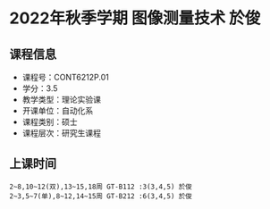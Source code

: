 # 2022年秋季学期 图像测量技术 於俊






## 课程信息

- 课程号：CONT6212P.01
- 学分：3.5
- 教学类型：理论实验课
- 开课单位：自动化系
- 课程类别：硕士
- 课程层次：研究生课程

## 上课时间

```
2~8,10~12(双),13~15,18周 GT-B112 :3(3,4,5) 於俊
2~3,5~7(单),8~12,14~15周 GT-B212 :6(3,4,5) 於俊
```

